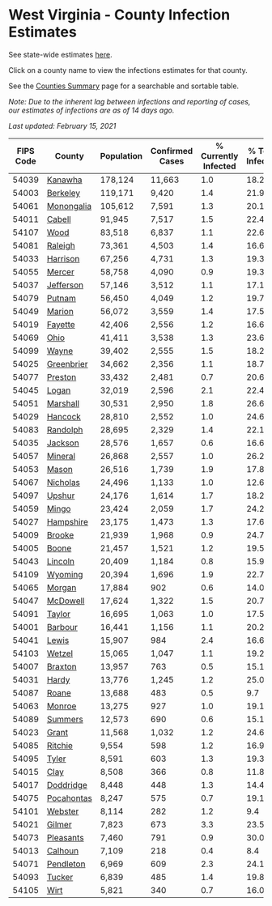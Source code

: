 # West Virginia - County Infection Estimates

See state-wide estimates [here](/infections/us-wv).

Click on a county name to view the infections estimates for that county.

See the [Counties Summary](/infections/summary-counties) page for a searchable and sortable table.

*Note: Due to the inherent lag between infections and reporting of cases, our estimates of infections are as of 14 days ago.*

*Last updated: February 15, 2021*

|   FIPS Code |                   County |   Population |   Confirmed Cases |   % Currently Infected |   % Total Infected |
|-------------|--------------------------|--------------|-------------------|------------------------|--------------------|
|       54039 |       [Kanawha](kanawha) |      178,124 |            11,663 |                    1.0 |               18.2 |
|       54003 |     [Berkeley](berkeley) |      119,171 |             9,420 |                    1.4 |               21.9 |
|       54061 | [Monongalia](monongalia) |      105,612 |             7,591 |                    1.3 |               20.1 |
|       54011 |         [Cabell](cabell) |       91,945 |             7,517 |                    1.5 |               22.4 |
|       54107 |             [Wood](wood) |       83,518 |             6,837 |                    1.1 |               22.6 |
|       54081 |       [Raleigh](raleigh) |       73,361 |             4,503 |                    1.4 |               16.6 |
|       54033 |     [Harrison](harrison) |       67,256 |             4,731 |                    1.3 |               19.3 |
|       54055 |         [Mercer](mercer) |       58,758 |             4,090 |                    0.9 |               19.3 |
|       54037 |   [Jefferson](jefferson) |       57,146 |             3,512 |                    1.1 |               17.1 |
|       54079 |         [Putnam](putnam) |       56,450 |             4,049 |                    1.2 |               19.7 |
|       54049 |         [Marion](marion) |       56,072 |             3,559 |                    1.4 |               17.5 |
|       54019 |       [Fayette](fayette) |       42,406 |             2,556 |                    1.2 |               16.6 |
|       54069 |             [Ohio](ohio) |       41,411 |             3,538 |                    1.3 |               23.6 |
|       54099 |           [Wayne](wayne) |       39,402 |             2,555 |                    1.5 |               18.2 |
|       54025 | [Greenbrier](greenbrier) |       34,662 |             2,356 |                    1.1 |               18.7 |
|       54077 |       [Preston](preston) |       33,432 |             2,481 |                    0.7 |               20.6 |
|       54045 |           [Logan](logan) |       32,019 |             2,596 |                    2.1 |               22.4 |
|       54051 |     [Marshall](marshall) |       30,531 |             2,950 |                    1.8 |               26.6 |
|       54029 |       [Hancock](hancock) |       28,810 |             2,552 |                    1.0 |               24.6 |
|       54083 |     [Randolph](randolph) |       28,695 |             2,329 |                    1.4 |               22.1 |
|       54035 |       [Jackson](jackson) |       28,576 |             1,657 |                    0.6 |               16.6 |
|       54057 |       [Mineral](mineral) |       26,868 |             2,557 |                    1.0 |               26.2 |
|       54053 |           [Mason](mason) |       26,516 |             1,739 |                    1.9 |               17.8 |
|       54067 |     [Nicholas](nicholas) |       24,496 |             1,133 |                    1.0 |               12.6 |
|       54097 |         [Upshur](upshur) |       24,176 |             1,614 |                    1.7 |               18.2 |
|       54059 |           [Mingo](mingo) |       23,424 |             2,059 |                    1.7 |               24.2 |
|       54027 |   [Hampshire](hampshire) |       23,175 |             1,473 |                    1.3 |               17.6 |
|       54009 |         [Brooke](brooke) |       21,939 |             1,968 |                    0.9 |               24.7 |
|       54005 |           [Boone](boone) |       21,457 |             1,521 |                    1.2 |               19.5 |
|       54043 |       [Lincoln](lincoln) |       20,409 |             1,184 |                    0.8 |               15.9 |
|       54109 |       [Wyoming](wyoming) |       20,394 |             1,696 |                    1.9 |               22.7 |
|       54065 |         [Morgan](morgan) |       17,884 |               902 |                    0.6 |               14.0 |
|       54047 |     [McDowell](mcdowell) |       17,624 |             1,322 |                    1.5 |               20.7 |
|       54091 |         [Taylor](taylor) |       16,695 |             1,063 |                    1.0 |               17.5 |
|       54001 |       [Barbour](barbour) |       16,441 |             1,156 |                    1.1 |               20.2 |
|       54041 |           [Lewis](lewis) |       15,907 |               984 |                    2.4 |               16.6 |
|       54103 |         [Wetzel](wetzel) |       15,065 |             1,047 |                    1.1 |               19.2 |
|       54007 |       [Braxton](braxton) |       13,957 |               763 |                    0.5 |               15.1 |
|       54031 |           [Hardy](hardy) |       13,776 |             1,245 |                    1.2 |               25.0 |
|       54087 |           [Roane](roane) |       13,688 |               483 |                    0.5 |                9.7 |
|       54063 |         [Monroe](monroe) |       13,275 |               927 |                    1.0 |               19.1 |
|       54089 |       [Summers](summers) |       12,573 |               690 |                    0.6 |               15.1 |
|       54023 |           [Grant](grant) |       11,568 |             1,032 |                    1.2 |               24.6 |
|       54085 |       [Ritchie](ritchie) |        9,554 |               598 |                    1.2 |               16.9 |
|       54095 |           [Tyler](tyler) |        8,591 |               603 |                    1.3 |               19.3 |
|       54015 |             [Clay](clay) |        8,508 |               366 |                    0.8 |               11.8 |
|       54017 |   [Doddridge](doddridge) |        8,448 |               448 |                    1.3 |               14.4 |
|       54075 | [Pocahontas](pocahontas) |        8,247 |               575 |                    0.7 |               19.1 |
|       54101 |       [Webster](webster) |        8,114 |               282 |                    1.2 |                9.4 |
|       54021 |         [Gilmer](gilmer) |        7,823 |               673 |                    3.3 |               23.5 |
|       54073 |   [Pleasants](pleasants) |        7,460 |               791 |                    0.9 |               30.0 |
|       54013 |       [Calhoun](calhoun) |        7,109 |               218 |                    0.4 |                8.4 |
|       54071 |   [Pendleton](pendleton) |        6,969 |               609 |                    2.3 |               24.1 |
|       54093 |         [Tucker](tucker) |        6,839 |               485 |                    1.4 |               19.8 |
|       54105 |             [Wirt](wirt) |        5,821 |               340 |                    0.7 |               16.0 |